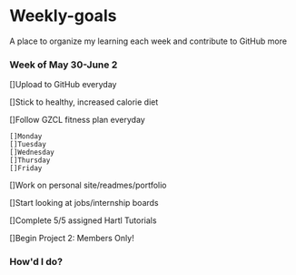 # Weekly-goals
A place to organize my learning each week and contribute to GitHub more

### Week of May 30-June 2

[]Upload to GitHub everyday

[]Stick to healthy, increased calorie diet

[]Follow GZCL fitness plan everyday

    []Monday
    []Tuesday
    []Wednesday
    []Thursday
    []Friday

[]Work on personal site/readmes/portfolio

[]Start looking at jobs/internship boards

[]Complete 5/5 assigned Hartl Tutorials

[]Begin Project 2: Members Only!

### How'd I do?

